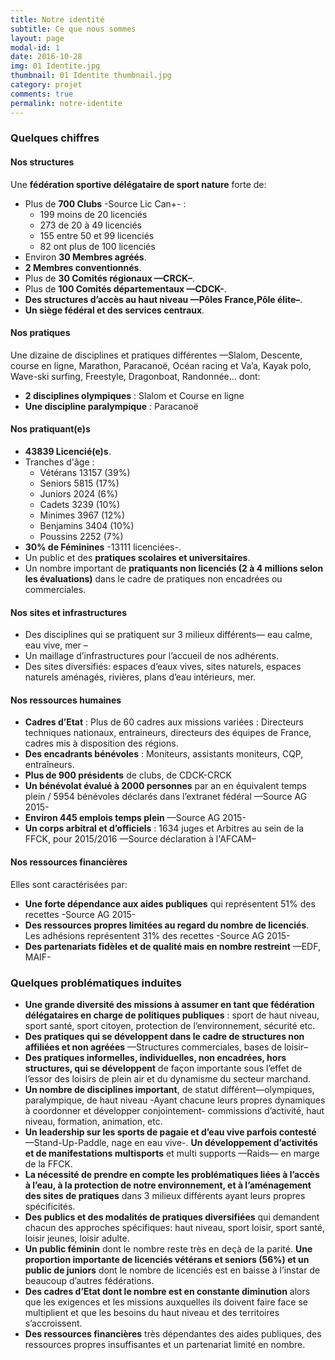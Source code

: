 ```yaml
---
title: Notre identité
subtitle: Ce que nous sommes
layout: page
modal-id: 1
date: 2016-10-28
img: 01 Identite.jpg
thumbnail: 01 Identite thumbnail.jpg
category: projet
comments: true
permalink: notre-identite
---
```


### Quelques chiffres

#### Nos structures

Une **fédération sportive délégataire de sport nature** forte de:

  - Plus de **700 Clubs** -Source Lic Can+- :
    - 199 moins de 20 licenciés
    - 273 de 20 à 49 licenciés
    - 155 entre 50 et 99 licenciés
    - 82 ont plus de 100 licenciés
  - Environ **30 Membres agréés**.
  - **2 Membres conventionnés**.
  - Plus de **30 Comités régionaux —CRCK–**.
  - Plus de **100 Comités départementaux —CDCK-**.
  - **Des structures d’accès au haut niveau —Pôles France,Pôle élite–**.
  - **Un siège fédéral et des services centraux**.

#### Nos pratiques

Une dizaine de disciplines et pratiques différentes —Slalom, Descente, course en ligne, Marathon, Paracanoë, Océan racing et Va’a, Kayak polo, Wave-ski surfing, Freestyle, Dragonboat, Randonnée... dont:

  - **2 disciplines olympiques** : Slalom et Course en ligne
  - **Une discipline paralympique** : Paracanoë

#### Nos pratiquant(e)s

  - **43839 Licencié(e)s**.
  - Tranches d'âge :
    - Vétérans 13157 (39%)
    - Seniors 5815 (17%)
    - Juniors 2024 (6%)
    - Cadets 3239 (10%)
    - Minimes 3967 (12%)
    - Benjamins 3404 (10%)
    - Poussins 2252 (7%)
  - **30% de Féminines** -13111 licenciées-.
  - Un public et des **pratiques scolaires et universitaires**.
  - Un nombre important de **pratiquants non licenciés (2 à 4 millions selon les évaluations)** dans le cadre de pratiques non encadrées ou commerciales.

#### Nos sites et infrastructures

  - Des disciplines qui se pratiquent sur 3 milieux différents— eau calme, eau vive, mer –
  - Un maillage d’infrastructures pour l’accueil de nos adhérents.
  - Des sites diversifiés: espaces d’eaux vives, sites naturels, espaces naturels aménagés, rivières, plans d’eau intérieurs, mer.

#### Nos ressources humaines

  - **Cadres d’Etat** : Plus de 60 cadres aux missions variées : Directeurs techniques nationaux, entraineurs, directeurs des équipes de France, cadres mis à disposition des régions.
  - **Des encadrants bénévoles** : Moniteurs, assistants moniteurs, CQP, entraîneurs.
  - **Plus de 900 présidents** de clubs, de CDCK-CRCK
  - **Un bénévolat évalué à 2000 personnes** par an en équivalent temps plein / 5954 bénévoles déclarés dans l’extranet fédéral —Source AG 2015-
  - **Environ 445 emplois temps plein** —Source AG 2015-
  - **Un corps arbitral et d’officiels** : 1634 juges et Arbitres au sein de la FFCK, pour 2015/2016 —Source déclaration à l'AFCAM–

#### Nos ressources financières

Elles sont caractérisées par:

  - **Une forte dépendance aux aides publiques** qui représentent 51% des recettes -Source AG 2015-
  - **Des ressources propres limitées au regard du nombre de licenciés**. Les adhésions représentent 31% des recettes -Source AG 2015-
  - **Des partenariats fidèles et de qualité mais en nombre restreint** —EDF, MAIF-

### Quelques problématiques induites

  - **Une grande diversité des missions à assumer en tant que fédération délégataires en charge de politiques publiques** : sport de haut niveau, sport santé, sport citoyen, protection de l’environnement, sécurité etc.
  - **Des pratiques qui se développent dans le cadre de structures non affiliées et non agréées** —Structures commerciales, bases de loisir–
  - **Des pratiques informelles, individuelles, non encadrées, hors structures, qui se développent** de façon importante sous l’effet de l’essor des loisirs de plein air et du dynamisme du secteur marchand.
  - **Un nombre de disciplines important**, de statut différent—olympiques, paralympique, de haut niveau -Ayant chacune leurs propres dynamiques à coordonner et développer conjointement- commissions d’activité, haut niveau, formation, animation, etc.
  - **Un leadership sur les sports de pagaie et d’eau vive parfois contesté** —Stand-Up-Paddle, nage en eau vive-. **Un développement d’activités et de manifestations multisports** et multi supports —Raids— en marge de la FFCK.
  - **La nécessité de prendre en compte les problématiques liées à l’accès à l’eau, à la protection de notre environnement, et à l’aménagement des sites de pratiques** dans 3 milieux différents ayant leurs propres spécificités.
  - **Des publics et des modalités de pratiques diversifiées** qui demandent chacun des approches spécifiques: haut niveau, sport loisir, sport santé, loisir jeunes, loisir adulte.
  - **Un public féminin** dont le nombre reste très en deçà de la parité. **Une proportion importante de licenciés vétérans et seniors (56%) et un public de juniors** dont le nombre de licenciés est en baisse à l’instar de beaucoup d’autres fédérations.
  - **Des cadres d’Etat dont le nombre est en constante diminution** alors que les exigences et les missions auxquelles ils doivent faire face se multiplient et que les besoins du haut niveau et des territoires s’accroissent.
  - **Des ressources financières** très dépendantes des aides publiques, des ressources propres insuffisantes et un partenariat limité en nombre.

